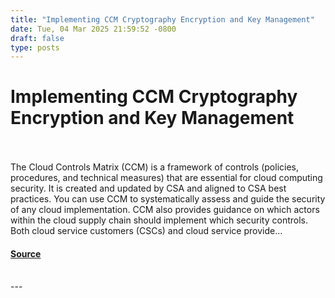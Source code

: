 ```yaml
---
title: "Implementing CCM Cryptography Encryption and Key Management"
date: Tue, 04 Mar 2025 21:59:52 -0800
draft: false
type: posts
---
```

# Implementing CCM Cryptography Encryption and Key Management

<br/>

<br/>
The Cloud Controls Matrix (CCM) is a framework of controls (policies, procedures, and technical measures) that are essential for cloud computing security. It is created and updated by CSA and aligned to CSA best practices. You can use CCM to systematically assess and guide the security of any cloud implementation. CCM also provides guidance on which actors within the cloud supply chain should implement which security controls. Both cloud service customers (CSCs) and cloud service provide...

#### [Source](https://cloudsecurityalliance.org/articles/implementing-ccm-cryptography-encryption-and-key-management)

<br/>
---
